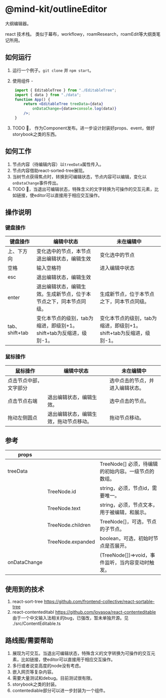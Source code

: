 # @mind-kit/outlineEditor

大纲编辑器。

react 技术栈。
类似于幕布，workflowy，roamResearch，roamEdit等大纲类笔记所用。



## 如何运行

1. 运行一个例子。`git clone` 并 `npm start`。

2. 使用组件 - 
   ```jsx
    import { EditableTree } from "./EditableTree";
    import { data } from "./data";
    function App() {
        return <EditableTree treeData={data} 
            onDataChange={data=>console.log(data)}
        />;
    }
   ```
   
1. TODO 🏃， 作为Component发布。进一步设计封装好props、event，做好storybook之类的东西。



## 如何工作

1. 节点内容（待编辑内容）以`treeData`属性传入。
2. 节点内容借助react-sorted-tree展现。
3. 当树节点获得焦点时，转换到可编辑状态，节点内容可以编辑，变化以`onDataChange`事件传出。
4. TODO 🏃，当退出可编辑状态，特殊含义的文字转换为可操作的交互元素，比如链接，使editor可以直接用于相应交互操作。



## 操作说明

### 键盘操作

| 键盘操作       | 编辑中状态                                                   | 未在编辑中                                                   |
| -------------- | ------------------------------------------------------------ | ------------------------------------------------------------ |
| 上、下方向     | 变化选中的节点，本节点退出编辑状态，编辑生效                 | 变化选中的节点                                               |
| 空格           | 输入空格符                                                   | 进入编辑中状态                                               |
| esc            | 退出编辑状态，编辑生效                                       |                                                              |
| enter          | 退出编辑状态，编辑生效。生成新节点，位于本节点之下，同本节点同级。 | 生成新节点，位于本节点之下，同本节点同级。                   |
| tab、shift+tab | 变化本节点的级别，tab为缩进，即级别+1。shift+tab为反缩进，级别-1。 | 变化本节点的级别，tab为缩进，即级别+1。shift+tab为反缩进，级别-1。 |
### 鼠标操作
| 鼠标操作               | 编辑中状态                             | 未在编辑中                       |
| ---------------------- | -------------------------------------- | -------------------------------- |
| 点击节点中部，文字部分 |                                        | 选中点击的节点，并进入编辑状态。 |
| 点击节点右端           | 退出编辑状态，编辑生效。               | 选中点击的节点。                 |
| 拖动左侧圆点           | 退出编辑状态，编辑生效，拖动节点移动。 | 拖动节点移动。                   |



## 参考

| props        |                   |                                                     |
| ------------ | ----------------- | --------------------------------------------------- |
| treeData     |                   | TreeNode[] 必须，待编辑的初始内容。一级节点的数组。 |
|              | TreeNode.id       | string，必须，节点id，需要唯一。                    |
|              | TreeNode.text     | string，必须，节点文本，用于被编辑，和展示。        |
|              | TreeNode.children | TreeNode[]，可选，节点的子节点。                    |
|              | TreeNode.expanded | boolean，可选，初始时节点是否展开。                 |
| onDataChange |                   | (TreeNode[])=>void，事件监听，当内容变动时触发。    |



## 使用到的技术

1. react-sort-tree https://github.com/frontend-collective/react-sortable-tree 
2. react-contenteditabl https://github.com/lovasoa/react-contenteditable 由于一个中文输入法相关的bug，已强改，暂未单独开源。见 ./src/ContentEditable.ts



## 路线图/需要帮助

1. 展现为可交互。当退出可编辑状态，特殊含义的文字转换为可操作的交互元素，比如链接，使editor可以直接用于相应交互操作。
2. 多行或者说变高度的node没有考虑。
3. 嵌入网页等复杂内容。
4. 需要大量测试和debug。目前测试很有限。
5. storybook之类的封装。
6. contentediable部分可以进一步封装为一个组件。
